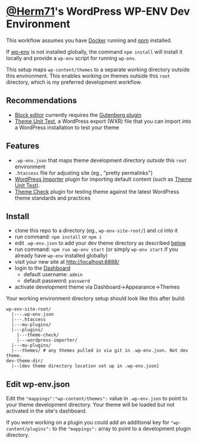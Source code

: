 # [@Herm71](https://github.com/Herm71)'s WordPress WP-ENV Dev Environment

This workflow assumes you have [Docker](https://www.docker.com/) running and [npm](https://www.npmjs.com/) installed.

If [wp-env](https://developer.wordpress.org/block-editor/reference-guides/packages/packages-env/) is not installed globally, the command `npm install` will install it locally and provide a `wp-env` script for running `wp-env`.

This setup maps `wp-content/themes` to a separate working directory outside this environment. This enables working on themes outside this `root` directory, which is my preferred development workflow.

## Recommendations

- [Block editor](https://developer.wordpress.org/block-editor/how-to-guides/themes/block-theme-overview/) currently requires the [Gutenberg plugin](https://github.com/WordPress/gutenberg)
- [Theme Unit Test](https://codex.wordpress.org/Theme_Unit_Test), a WordPress export (WXR) file that you can import into a WordPress installation to test your theme

## Features

- `.wp-env.json` that maps theme development directory *outside* this `root` environment
- `.htaccess` file for adjusting site (eg., "pretty permalinks")
- [WordPress Importer](https://wordpress.org/plugins/wordpress-importer/) plugin for importing default content (such as [Theme Unit Test](https://codex.wordpress.org/Theme_Unit_Test)).
- [Theme Check](https://wordpress.org/plugins/theme-check/) plugin for testing theme against the latest WordPress theme standards and practices

## Install

- clone this repo to a directory (eg., `wp-env-site-root/`) and `cd` into it
- run command: `npm install` or `npm i`
- edit `.wp-env.json` to add your dev theme directory as described [below](#edit-wp-env.json)
- run command: `npm run wp-env start` (or simply `wp-env start` if you already have `wp-env` installed globally)
- visit your new site at [http://localhost:8888/](http://localhost:8888/)
- login to the [Dashboard](http://localhost:8888/wp-admin)
    - default username: `admin`
    - default password: `password`
- activate development theme via Dashboard->Appearance->Themes

Your working environment directory setup should look like this after build:

```text
wp-env-site-root/
  |---.wp-env.json
  |---.htaccess
  |---mu-plugins/
  |---plugins/
    |---theme-check/
    |---wordpress-importer/
  |---mu-plugins/
  |---themes/ # any themes pulled in via git in .wp-env.json. Not dev theme.
dev-theme-dir/
  |--[dev theme directory location set up in .wp-env.json]
```

## Edit wp-env.json

Edit the `"mappings":"wp-content/themes":` value in `.wp-env.json` to point to your theme development directory. Your theme will be loaded but not activated in the site's dashboard.

If you were working on a plugin you could add an additional key for `"wp-content/plugins":` to the `"mappings":` array to point to a development plugin directory.
